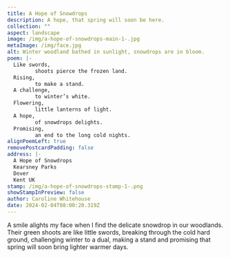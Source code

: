 ```yaml
---
title: A Hope of Snowdrops
description: A hope, that spring will soon be here.
collection: ""
aspect: landscape
image: /img/a-hope-of-snowdrops-main-1-.jpg
metaImage: /img/face.jpg
alt: Winter woodland bathed in sunlight, snowdrops are in bloom.
poem: |-
  Like swords, 
         shoots pierce the frozen land.
  Rising, 
         to make a stand. 
  A challenge,
         to winter’s white.
  Flowering, 
         little lanterns of light.
  A hope,
         of snowdrops delights.
  Promising, 
         an end to the long cold nights.
alignPoemLeft: true
removePostcardPadding: false
address: |-
  A Hope of Snowdrops
  Kearsney Parks
  Dover
  Kent UK
stamp: /img/a-hope-of-snowdrops-stamp-1-.png
showStampInPreview: false
author: Caroline Whitehouse
date: 2024-02-04T08:00:20.319Z
---
```

A smile alights my face when I find the delicate snowdrop in our woodlands. Their green shoots are like little swords, breaking through the cold hard ground, challenging winter to a dual, making a stand and promising that spring will soon bring lighter warmer days.